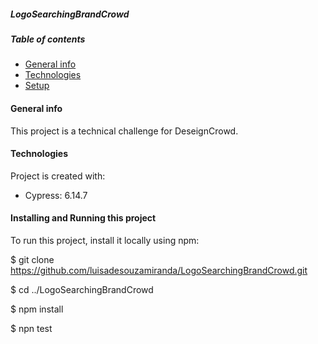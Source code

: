 ##### LogoSearchingBrandCrowd

##### Table of contents

- [General info](#general-info)
- [Technologies](#technologies)
- [Setup](#setup)

#### General info

This project is a technical challenge for DeseignCrowd.

#### Technologies

Project is created with:

- Cypress: 6.14.7

#### Installing and Running this project

To run this project, install it locally using npm:

$ git clone https://github.com/luisadesouzamiranda/LogoSearchingBrandCrowd.git

$ cd ../LogoSearchingBrandCrowd

$ npm install

$ npn test
